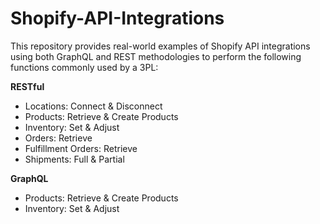 # Shopify-API-Integrations
This repository provides real-world examples of Shopify API integrations using both GraphQL and REST methodologies to perform the following functions commonly used by a 3PL:

<b>RESTful</b>
  - Locations: Connect & Disconnect
  - Products: Retrieve & Create Products
  - Inventory: Set & Adjust
  - Orders: Retrieve
  - Fulfillment Orders: Retrieve
  - Shipments: Full & Partial

<b>GraphQL</b>
  - Products: Retrieve & Create Products
  - Inventory: Set & Adjust
